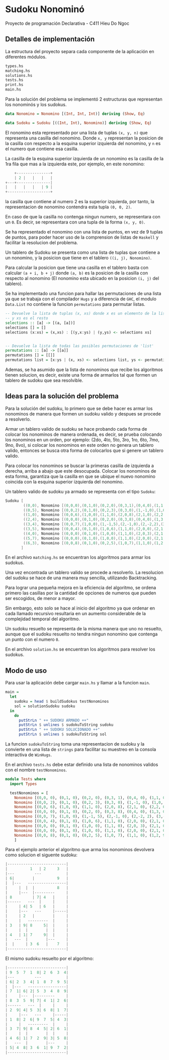 # 		Sudoku Nonominó
Proyecto de programación Declarativa - C411 Hieu Do Ngoc

## Detalles de implementación

La estructura del proyecto separa cada componente de la aplicación en diferentes módulos.

```d
types.hs
matching.hs
solutions.hs
tests.hs
print.hs
main.hs
```

Para la solución del problema se implementó 2 estructuras que representan los nonominós y los sudokus.

```haskell
data Nonomino = Nonomino [(Int, Int, Int)] deriving (Show, Eq)

data Sudoku = Sudoku [((Int, Int), Nonomino)] deriving (Show, Eq)
```

El nonomino esta representado por una lista de tuplas `(x, y, n)` que representa una casilla del nonomino.
Donde `x, y` representan la posicion de la casilla con respecto a la esquina superior izquierda del nonomino,
y `n` es el numero que contiene esa casilla.

La casilla de la esquina superior izquierda de un nonomino es la casilla de la 1ra fila que mas a la izquierda
este, por ejemplo, en este nonomino:

```d
    +---------------+
    | 2 |   |   |   |
+---+---------------|
|   |   |   |   | 9 |
+-------------------+
```

la casilla que contiene al numero 2 es la superior izquierda, por tanto, la representacion de nonomino
contendra esta tupla `(0, 0, 2)`.

En caso de que la casilla no contenga ningun numero, se representara con un `0`. Es decir, se representara 
con una tupla de la forma `(x, y, 0)`.

Se ha representado el nonomino con una lista de puntos, en vez de 9 tuplas de puntos, para poder hacer uso de la
comprension de listas de `Haskell` y facilitar la resolucion del problema.

Un tablero de Sudoku se presenta como una lista de tuplas que contiene a un nonomino, y la posicion que tiene
en el tablero `((i, j), Nonomino)`.

Para calcular la posicion que tiene una casilla en el tablero basta con calcular `(a + i, b + j)` donde `(a, b)`
es la posicion de la casilla con respecto al nonomino (El nonomino esta ubicado en la posicion `(i, j)` del tablero).

Se ha implementado una funcion para hallar las permutaciones de una lista ya que se trabaja con el compilador `Hugs`
y a diferencia de `GHC`, el modulo `Data.List` no contiene la funcion `permutations` para permutar listas.

```haskell
-- Devuelve la lista de tuplas (x, xs) donde x es un elemento de la lista dada
-- y xs es el resto
selections :: [a] -> [(a, [a])]
selections [] = []
selections (x:xs) = (x,xs) : [(y,x:ys) | (y,ys) <- selections xs]


-- Devuelve la lista de todas las posibles permutaciones de 'list'
permutations :: [a] -> [[a]]
permutations [] = [[]]
permutations list = [x:ys | (x, xs) <- selections list, ys <- permutations xs]
```

Ademas, se ha asumido que la lista de nonominos que recibe los algoritmos tienen solucion, es decir, existe una forma de armarlos tal que formen un tablero de sudoku que sea resolvible.

## Ideas para la solución del problema

Para la solución del sudoku, lo primero que se debe hacer es armar los nonominos de manera que formen
un sudoku valido y despues se procede a resolverlo.

Armar un tablero valido de sudoku se hace probando cada forma de colocar los nonominos de manera ordenada, es decir,
se prueba colocando los nonominos en un orden, por ejemplo: (2do, 4to, 5to, 3ro, 1ro, 6to, 7mo, 9no, 8vo), si colocar los nonominos en este orden no genera un tablero valido, entonces se busca otra forma de colocarlos que si genere un tablero valido.

Para colocar los nonominos se buscar la primeras casilla de izquierda a derecha, arriba a abajo que este desocupada.
Colocar los nonominos de esta forma, garantiza que la casilla en que se ubique el nuevo nonomino coincida con la esquina superior izquierda del nonomino.

Un tablero valido de sudoku ya armado se representa con el tipo `Sudoku`:

```d
Sudoku [
        ((0,0), Nonomino [(0,0,0),(0,1,0),(0,2,0),(0,3,1),(0,4,0),(1,1,0),(1,2,0),(1,3,0),(2,2,0)])
        ((0,5), Nonomino [(0,0,2),(0,1,0),(0,2,3),(0,3,0),(1,-1,0),(1,0,0),(1,1,0),(1,2,9),(1,3,0)])
        ((1,0), Nonomino [(0,0,6),(1,0,0),(1,1,0),(2,0,8),(2,1,0),(2,2,0),(2,3,0),(1,3,0),(3,2,4)])
        ((2,4), Nonomino [(0,0,0),(0,1,0),(0,2,0),(0,3,8),(0,4,0),(1,3,0),(1,4,0),(2,3,0),(2,4,0)])
        ((3,4), Nonomino [(0,0,7),(1,0,0),(1,-1,5),(2,-1,0),(2,-2,2),(3,-2,9),(4,-2,1),(5,-2,0),(5,-3,0)])
        ((3,5), Nonomino [(0,0,4),(0,1,0),(1,0,6),(1,1,0),(2,0,0),(2,1,0),(2,-1,0),(3,1,0),(4,1,0)])
        ((4,0), Nonomino [(0,0,0),(0,1,0),(1,0,0),(1,1,0),(2,0,3),(2,1,0),(3,0,4),(3,1,0),(4,0,0)])
        ((5,7), Nonomino [(0,0,0),(0,1,0),(1,0,0),(1,1,0),(2,0,0),(2,1,0),(3,0,7),(3,1,0),(3,-1,0)])
        ((6,3), Nonomino [(0,0,8),(0,1,0),(0,2,5),(1,0,7),(1,1,0),(1,2,9),(2,0,3),(2,1,6),(2,2,0)])
       ]
```

En el archivo `matching.hs` se encuentran los algoritmos para armar los sudokus.

Una vez encontrada un tablero valido se procede a resolverlo. La resolucion del sudoku se hace de una manera muy sencilla, utilizando Backtracking.

Para lograr una pequeña mejora en la eficiencia del algoritmo, se ordena primero las casillas por la cantidad de opciones de numeros que pueden ser escogidos, de menor a mayor.

Sin embargo, esto solo se hace al inicio del algoritmo ya que ordenar en cada llamado recursivo resultaria en un aumento considerable de la complejidad temporal del algoritmo.

Un sudoku resuelto se representa de la misma manera que uno no resuelto, aunque que el sudoku resuelto no tendra ningun nonomino que contenga un punto con el numero `0`.

En el archivo `solution.hs` se encuentran los algoritmos para resolver los sudokus.

## Modo de uso

Para usar la aplicación debe cargar `main.hs` y llamar a la funcion `main`.

```haskell
main =
  let
    sudoku = head $ buildSudokus testNonominos
    sol = solutionSudoku sudoku
  in
    do
      putStrLn " ++ SUDOKU ARMADO ++"
      putStrLn $ unlines $ sudokuToString sudoku
      putStrLn " ++ SUDOKU SOLUCIONADO ++"
      putStrLn $ unlines $ sudokuToString sol
```

La funcion `sudokuToString` toma una representacion de sudoku y la convierte en una lista de `strings` para facilitar su muestreo en la consola interactiva de `WinHugs`.

En el archivo `tests.hs` debe estar definido una lista de nonominos validos con el nombre `testNonominos`.

```haskell
module Tests where
  import Types

  testNonominos = [
    Nonomino [(0,0, 0), (0,1, 0), (0,2, 0), (0,3, 1), (0,4, 0), (1,1, 0), (1,2, 0), (1,3, 0), (2,2, 0)],
    Nonomino [(0,0, 2), (0,1, 0), (0,2, 3), (0,3, 0), (1,-1, 0), (1,0, 0), (1,1, 0), (1,2, 9), (1,3, 0)],
    Nonomino [(0,0, 6), (1,0, 0), (1,1, 0), (2,0, 8), (2,1, 0), (2,2, 0), (2,3, 0), (1,3, 0), (3,2, 4)],
    Nonomino [(0,0, 0), (0,1, 0), (0,2, 0), (0,3, 8), (0,4, 0), (1,3, 0), (1,4, 0), (2,3, 0), (2,4, 0)],
    Nonomino [(0,0, 7), (1,0, 0), (1,-1, 5), (2,-1, 0), (2,-2, 2), (3,-2, 9), (4,-2, 1), (5,-2, 0), (5,-3, 0)],
    Nonomino [(0,0, 4), (0,1, 0), (1,0, 6), (1,1, 0), (2,0, 0), (2,1, 0), (2,-1, 0), (3,1, 0), (4,1, 0)],
    Nonomino [(0,0, 0), (0,1, 0), (1,0, 0), (1,1, 0), (2,0, 3), (2,1, 0), (3,0, 4), (3,1, 0), (4,0, 0)],
    Nonomino [(0,0, 0), (0,1, 0), (1,0, 0), (1,1, 0), (2,0, 0), (2,1, 0), (3,0, 7), (3,1, 0), (3,-1, 0)],
    Nonomino [(0,0, 8), (0,1, 0), (0,2, 5), (1,0, 7), (1,1, 0), (1,2, 9), (2,0, 3), (2,1, 6), (2,2, 0)]
    ]
```

Para el ejemplo anterior el algoritmo que arma los nonominos devolvera como solucion el siguente sudoku:

```d
|--------------------------|
|          1   | 2     3   |
|---         ---           |
| 6|        |          9   |
|  |---   -----------------|
|     |  |  |          8   |
|     |---  |---------     |
| 8         | 7| 4   |     |
|------   ---  |     |     |
|     | 4| 5   | 6   |     |
|     |---   ---     |-----|
|     | 2   |        |     |
|     |   ---------  |     |
| 3   | 9| 8     5|  |     |
|     |  |        |  |     |
| 4   | 1| 7     9|  |     |
|   ---  |        |---     |
|  |     | 3  6   |    7   |
|--------------------------|
```

El mismo sudoku resuelto por el algoritmo:

```d
|--------------------------|
| 9  5  7  1  8| 2  6  3  4|
|---         ---           |
| 6| 2  3  4| 1  8  7  9  5|
|  |---   -----------------|
| 7  1| 6| 2| 5  3  4  8  9|
|     |---  |---------     |
| 8  3  5  9| 7| 4  1| 2  6|
|------   ---  |     |     |
| 2  9| 4| 5  3| 6  8| 1  7|
|     |---   ---     |-----|
| 1  8| 2  6| 9  7  5| 4  3|
|     |   ---------  |     |
| 3  7| 9| 8  4  5| 2| 6  1|
|     |  |        |  |     |
| 4  6| 1| 7  2  9| 3| 5  8|
|   ---  |        |---     |
| 5| 4  8| 3  6  1| 9  7  2|
|--------------------------|
```